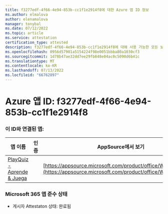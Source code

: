 ```yaml
---
title: f3277edf-4f66-4e94-853b-cc1f1e2914f8에 대한 Azure 앱 ID 정보
ms.author: elmalova
author: elenamalova
manager: tonybal
ms.date: 07/12/2022
ms.topic: article
ms.service: attestation
certification_type: attested
description: f3277edf-4f66-4e94-853b-cc1f1e2914f8에 대해 사용 가능한 모든 보안 및 규정 준수 정보입니다.
ms.openlocfilehash: 0956d57901a5154224f98e0051bbba80a1030cf3
ms.sourcegitcommit: 1d78b47ae32dd7ee29fb848e04ac0c5090d6b41c
ms.translationtype: MT
ms.contentlocale: ko-KR
ms.lasthandoff: 07/13/2022
ms.locfileid: "66762897"
---
```

# <a name="azure-app-id-f3277edf-4f66-4e94-853b-cc1f1e2914f8"></a>Azure 앱 ID: f3277edf-4f66-4e94-853b-cc1f1e2914f8


### <a name="apps-associated-with-this-id"></a>이 ID와 연결된 앱:
| **앱 이름** | **인증** | **AppSource에서 보기** |
|--------------|---------------|-----------------------|
| [PlayQuiz - Aprende &amp; Juega](../forward/WA200002820.md) |  | [https://appsource.microsoft.com/product/office/WA200002820](https://appsource.microsoft.com/product/office/WA200002820) |

### <a name="microsoft-365-app-compliance-status"></a>Microsoft 365 앱 준수 상태
- 게시자 Attestaton 상태: 완료됨
